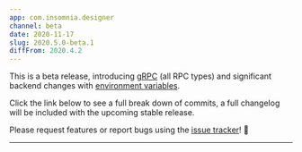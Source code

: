 ```yaml
---
app: com.insomnia.designer
channel: beta
date: 2020-11-17
slug: 2020.5.0-beta.1
diffFrom: 2020.4.2
---
```


This is a beta release, introducing [gRPC](https://github.com/Kong/insomnia/pulls?q=is%3Apr+is%3Amerged+label%3Agrpc+merged%3A<2020-11-18) (all RPC types) and significant backend changes with [environment variables](https://github.com/Kong/insomnia/pull/2601).

Click the link below to see a full break down of commits, a full changelog will be included with the upcoming stable release.

Please request features or report bugs using the [issue tracker](https://github.com/Kong/insomnia/issues/new/choose)! 🤗

---
